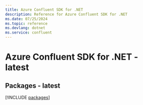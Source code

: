 ```yaml
---
title: Azure Confluent SDK for .NET
description: Reference for Azure Confluent SDK for .NET
ms.date: 07/25/2024
ms.topic: reference
ms.devlang: dotnet
ms.service: confluent
---
```

# Azure Confluent SDK for .NET - latest
## Packages - latest
[!INCLUDE [packages](confluent-index.md)]